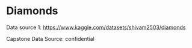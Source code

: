# Diamonds

Data source 1: https://www.kaggle.com/datasets/shivam2503/diamonds

Capstone Data Source: confidential
